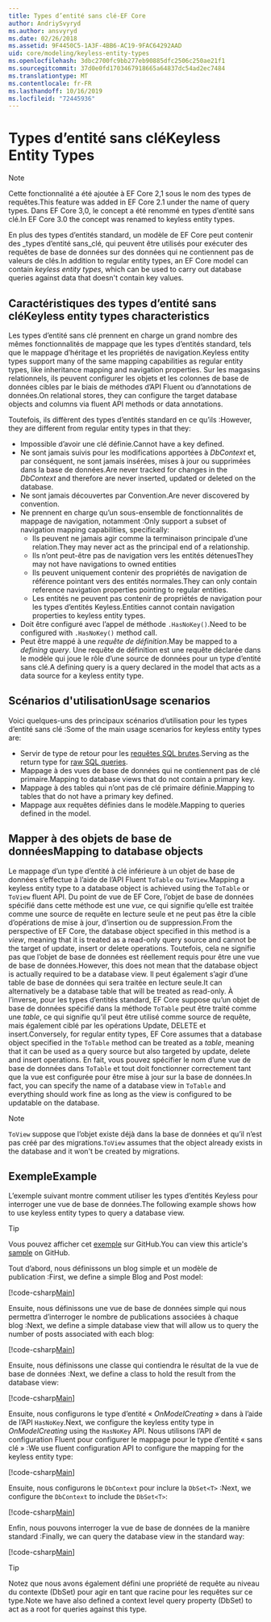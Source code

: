 ```yaml
---
title: Types d’entité sans clé-EF Core
author: AndriySvyryd
ms.author: ansvyryd
ms.date: 02/26/2018
ms.assetid: 9F4450C5-1A3F-4BB6-AC19-9FAC64292AAD
uid: core/modeling/keyless-entity-types
ms.openlocfilehash: 3dbc2700fc9bb277eb90885dfc2506c250ae21f1
ms.sourcegitcommit: 37d0e0fd1703467918665a64837dc54ad2ec7484
ms.translationtype: MT
ms.contentlocale: fr-FR
ms.lasthandoff: 10/16/2019
ms.locfileid: "72445936"
---
```

# <a name="keyless-entity-types"></a><span data-ttu-id="17dd4-102">Types d’entité sans clé</span><span class="sxs-lookup"><span data-stu-id="17dd4-102">Keyless Entity Types</span></span>

> [!NOTE]
> <span data-ttu-id="17dd4-103">Cette fonctionnalité a été ajoutée à EF Core 2,1 sous le nom des types de requêtes.</span><span class="sxs-lookup"><span data-stu-id="17dd4-103">This feature was added in EF Core 2.1 under the name of query types.</span></span> <span data-ttu-id="17dd4-104">Dans EF Core 3,0, le concept a été renommé en types d’entité sans clé.</span><span class="sxs-lookup"><span data-stu-id="17dd4-104">In EF Core 3.0 the concept was renamed to keyless entity types.</span></span>

<span data-ttu-id="17dd4-105">En plus des types d’entités standard, un modèle de EF Core peut contenir des _types d’entité sans_clé, qui peuvent être utilisés pour exécuter des requêtes de base de données sur des données qui ne contiennent pas de valeurs de clés.</span><span class="sxs-lookup"><span data-stu-id="17dd4-105">In addition to regular entity types, an EF Core model can contain _keyless entity types_, which can be used to carry out database queries against data that doesn't contain key values.</span></span>

## <a name="keyless-entity-types-characteristics"></a><span data-ttu-id="17dd4-106">Caractéristiques des types d’entité sans clé</span><span class="sxs-lookup"><span data-stu-id="17dd4-106">Keyless entity types characteristics</span></span>

<span data-ttu-id="17dd4-107">Les types d’entité sans clé prennent en charge un grand nombre des mêmes fonctionnalités de mappage que les types d’entités standard, tels que le mappage d’héritage et les propriétés de navigation.</span><span class="sxs-lookup"><span data-stu-id="17dd4-107">Keyless entity types support many of the same mapping capabilities as regular entity types, like inheritance mapping and navigation properties.</span></span> <span data-ttu-id="17dd4-108">Sur les magasins relationnels, ils peuvent configurer les objets et les colonnes de base de données cibles par le biais de méthodes d’API Fluent ou d’annotations de données.</span><span class="sxs-lookup"><span data-stu-id="17dd4-108">On relational stores, they can configure the target database objects and columns via fluent API methods or data annotations.</span></span>

<span data-ttu-id="17dd4-109">Toutefois, ils diffèrent des types d’entités standard en ce qu’ils :</span><span class="sxs-lookup"><span data-stu-id="17dd4-109">However, they are different from regular entity types in that they:</span></span>

- <span data-ttu-id="17dd4-110">Impossible d’avoir une clé définie.</span><span class="sxs-lookup"><span data-stu-id="17dd4-110">Cannot have a key defined.</span></span>
- <span data-ttu-id="17dd4-111">Ne sont jamais suivis pour les modifications apportées à _DbContext_ et, par conséquent, ne sont jamais insérées, mises à jour ou supprimées dans la base de données.</span><span class="sxs-lookup"><span data-stu-id="17dd4-111">Are never tracked for changes in the _DbContext_ and therefore are never inserted, updated or deleted on the database.</span></span>
- <span data-ttu-id="17dd4-112">Ne sont jamais découvertes par Convention.</span><span class="sxs-lookup"><span data-stu-id="17dd4-112">Are never discovered by convention.</span></span>
- <span data-ttu-id="17dd4-113">Ne prennent en charge qu’un sous-ensemble de fonctionnalités de mappage de navigation, notamment :</span><span class="sxs-lookup"><span data-stu-id="17dd4-113">Only support a subset of navigation mapping capabilities, specifically:</span></span>
  - <span data-ttu-id="17dd4-114">Ils peuvent ne jamais agir comme la terminaison principale d’une relation.</span><span class="sxs-lookup"><span data-stu-id="17dd4-114">They may never act as the principal end of a relationship.</span></span>
  - <span data-ttu-id="17dd4-115">Ils n’ont peut-être pas de navigation vers les entités détenues</span><span class="sxs-lookup"><span data-stu-id="17dd4-115">They may not have navigations to owned entities</span></span>
  - <span data-ttu-id="17dd4-116">Ils peuvent uniquement contenir des propriétés de navigation de référence pointant vers des entités normales.</span><span class="sxs-lookup"><span data-stu-id="17dd4-116">They can only contain reference navigation properties pointing to regular entities.</span></span>
  - <span data-ttu-id="17dd4-117">Les entités ne peuvent pas contenir de propriétés de navigation pour les types d’entités Keyless.</span><span class="sxs-lookup"><span data-stu-id="17dd4-117">Entities cannot contain navigation properties to keyless entity types.</span></span>
- <span data-ttu-id="17dd4-118">Doit être configuré avec l’appel de méthode `.HasNoKey()`.</span><span class="sxs-lookup"><span data-stu-id="17dd4-118">Need to be configured with `.HasNoKey()` method call.</span></span>
- <span data-ttu-id="17dd4-119">Peut être mappé à une _requête de définition_.</span><span class="sxs-lookup"><span data-stu-id="17dd4-119">May be mapped to a _defining query_.</span></span> <span data-ttu-id="17dd4-120">Une requête de définition est une requête déclarée dans le modèle qui joue le rôle d’une source de données pour un type d’entité sans clé.</span><span class="sxs-lookup"><span data-stu-id="17dd4-120">A defining query is a query declared in the model that acts as a data source for a keyless entity type.</span></span>

## <a name="usage-scenarios"></a><span data-ttu-id="17dd4-121">Scénarios d'utilisation</span><span class="sxs-lookup"><span data-stu-id="17dd4-121">Usage scenarios</span></span>

<span data-ttu-id="17dd4-122">Voici quelques-uns des principaux scénarios d’utilisation pour les types d’entité sans clé :</span><span class="sxs-lookup"><span data-stu-id="17dd4-122">Some of the main usage scenarios for keyless entity types are:</span></span>

- <span data-ttu-id="17dd4-123">Servir de type de retour pour les [requêtes SQL brutes](xref:core/querying/raw-sql).</span><span class="sxs-lookup"><span data-stu-id="17dd4-123">Serving as the return type for [raw SQL queries](xref:core/querying/raw-sql).</span></span>
- <span data-ttu-id="17dd4-124">Mappage à des vues de base de données qui ne contiennent pas de clé primaire.</span><span class="sxs-lookup"><span data-stu-id="17dd4-124">Mapping to database views that do not contain a primary key.</span></span>
- <span data-ttu-id="17dd4-125">Mappage à des tables qui n’ont pas de clé primaire définie.</span><span class="sxs-lookup"><span data-stu-id="17dd4-125">Mapping to tables that do not have a primary key defined.</span></span>
- <span data-ttu-id="17dd4-126">Mappage aux requêtes définies dans le modèle.</span><span class="sxs-lookup"><span data-stu-id="17dd4-126">Mapping to queries defined in the model.</span></span>

## <a name="mapping-to-database-objects"></a><span data-ttu-id="17dd4-127">Mapper à des objets de base de données</span><span class="sxs-lookup"><span data-stu-id="17dd4-127">Mapping to database objects</span></span>

<span data-ttu-id="17dd4-128">Le mappage d’un type d’entité à clé inférieure à un objet de base de données s’effectue à l’aide de l’API Fluent `ToTable` ou `ToView`.</span><span class="sxs-lookup"><span data-stu-id="17dd4-128">Mapping a keyless entity type to a database object is achieved using the `ToTable` or `ToView` fluent API.</span></span> <span data-ttu-id="17dd4-129">Du point de vue de EF Core, l’objet de base de données spécifié dans cette méthode est une _vue_, ce qui signifie qu’elle est traitée comme une source de requête en lecture seule et ne peut pas être la cible d’opérations de mise à jour, d’insertion ou de suppression.</span><span class="sxs-lookup"><span data-stu-id="17dd4-129">From the perspective of EF Core, the database object specified in this method is a _view_, meaning that it is treated as a read-only query source and cannot be the target of update, insert or delete operations.</span></span> <span data-ttu-id="17dd4-130">Toutefois, cela ne signifie pas que l’objet de base de données est réellement requis pour être une vue de base de données.</span><span class="sxs-lookup"><span data-stu-id="17dd4-130">However, this does not mean that the database object is actually required to be a database view.</span></span> <span data-ttu-id="17dd4-131">Il peut également s’agir d’une table de base de données qui sera traitée en lecture seule.</span><span class="sxs-lookup"><span data-stu-id="17dd4-131">It can alternatively be a database table that will be treated as read-only.</span></span> <span data-ttu-id="17dd4-132">À l’inverse, pour les types d’entités standard, EF Core suppose qu’un objet de base de données spécifié dans la méthode `ToTable` peut être traité comme une _table_, ce qui signifie qu’il peut être utilisé comme source de requête, mais également ciblé par les opérations Update, DELETE et insert.</span><span class="sxs-lookup"><span data-stu-id="17dd4-132">Conversely, for regular entity types, EF Core assumes that a database object specified in the `ToTable` method can be treated as a _table_, meaning that it can be used as a query source but also targeted by update, delete and insert operations.</span></span> <span data-ttu-id="17dd4-133">En fait, vous pouvez spécifier le nom d’une vue de base de données dans `ToTable` et tout doit fonctionner correctement tant que la vue est configurée pour être mise à jour sur la base de données.</span><span class="sxs-lookup"><span data-stu-id="17dd4-133">In fact, you can specify the name of a database view in `ToTable` and everything should work fine as long as the view is configured to be updatable on the database.</span></span>

> [!NOTE]
> <span data-ttu-id="17dd4-134">`ToView` suppose que l’objet existe déjà dans la base de données et qu’il n’est pas créé par des migrations.</span><span class="sxs-lookup"><span data-stu-id="17dd4-134">`ToView` assumes that the object already exists in the database and it won't be created by migrations.</span></span>

## <a name="example"></a><span data-ttu-id="17dd4-135">Exemple</span><span class="sxs-lookup"><span data-stu-id="17dd4-135">Example</span></span>

<span data-ttu-id="17dd4-136">L’exemple suivant montre comment utiliser les types d’entités Keyless pour interroger une vue de base de données.</span><span class="sxs-lookup"><span data-stu-id="17dd4-136">The following example shows how to use keyless entity types to query a database view.</span></span>

> [!TIP]
> <span data-ttu-id="17dd4-137">Vous pouvez afficher cet [exemple](https://github.com/aspnet/EntityFramework.Docs/tree/master/samples/core/KeylessEntityTypes) sur GitHub.</span><span class="sxs-lookup"><span data-stu-id="17dd4-137">You can view this article's [sample](https://github.com/aspnet/EntityFramework.Docs/tree/master/samples/core/KeylessEntityTypes) on GitHub.</span></span>

<span data-ttu-id="17dd4-138">Tout d’abord, nous définissons un blog simple et un modèle de publication :</span><span class="sxs-lookup"><span data-stu-id="17dd4-138">First, we define a simple Blog and Post model:</span></span>

[!code-csharp[Main](../../../samples/core/KeylessEntityTypes/Program.cs#Entities)]

<span data-ttu-id="17dd4-139">Ensuite, nous définissons une vue de base de données simple qui nous permettra d’interroger le nombre de publications associées à chaque blog :</span><span class="sxs-lookup"><span data-stu-id="17dd4-139">Next, we define a simple database view that will allow us to query the number of posts associated with each blog:</span></span>

[!code-csharp[Main](../../../samples/core/KeylessEntityTypes/Program.cs#View)]

<span data-ttu-id="17dd4-140">Ensuite, nous définissons une classe qui contiendra le résultat de la vue de base de données :</span><span class="sxs-lookup"><span data-stu-id="17dd4-140">Next, we define a class to hold the result from the database view:</span></span>

[!code-csharp[Main](../../../samples/core/KeylessEntityTypes/Program.cs#KeylessEntityType)]

<span data-ttu-id="17dd4-141">Ensuite, nous configurons le type d’entité « _OnModelCreating_ » dans à l’aide de l’API `HasNoKey`.</span><span class="sxs-lookup"><span data-stu-id="17dd4-141">Next, we configure the keyless entity type in _OnModelCreating_ using the `HasNoKey` API.</span></span>
<span data-ttu-id="17dd4-142">Nous utilisons l’API de configuration Fluent pour configurer le mappage pour le type d’entité « sans clé » :</span><span class="sxs-lookup"><span data-stu-id="17dd4-142">We use fluent configuration API to configure the mapping for the keyless entity type:</span></span>

[!code-csharp[Main](../../../samples/core/KeylessEntityTypes/Program.cs#Configuration)]

<span data-ttu-id="17dd4-143">Ensuite, nous configurons le `DbContext` pour inclure la `DbSet<T>` :</span><span class="sxs-lookup"><span data-stu-id="17dd4-143">Next, we configure the `DbContext` to include the `DbSet<T>`:</span></span>

[!code-csharp[Main](../../../samples/core/KeylessEntityTypes/Program.cs#DbSet)]

<span data-ttu-id="17dd4-144">Enfin, nous pouvons interroger la vue de base de données de la manière standard :</span><span class="sxs-lookup"><span data-stu-id="17dd4-144">Finally, we can query the database view in the standard way:</span></span>

[!code-csharp[Main](../../../samples/core/KeylessEntityTypes/Program.cs#Query)]

> [!TIP]
> <span data-ttu-id="17dd4-145">Notez que nous avons également défini une propriété de requête au niveau du contexte (DbSet) pour agir en tant que racine pour les requêtes sur ce type.</span><span class="sxs-lookup"><span data-stu-id="17dd4-145">Note we have also defined a context level query property (DbSet) to act as a root for queries against this type.</span></span>
